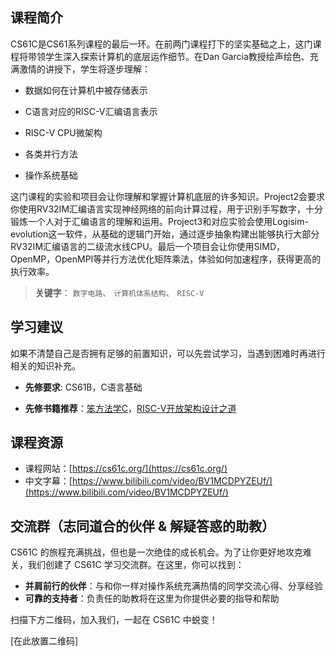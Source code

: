 ## 课程简介

CS61C是CS61系列课程的最后一环。在前两门课程打下的坚实基础之上，这门课程将带领学生深入探索计算机的底层运作细节。在Dan Garcia教授绘声绘色、充满激情的讲授下，学生将逐步理解：

* 数据如何在计算机中被存储表示  

* C语言对应的RISC-V汇编语言表示  

* RISC-V CPU微架构  

* 各类并行方法  

* 操作系统基础  

这门课程的实验和项目会让你理解和掌握计算机底层的许多知识。Project2会要求你使用RV32IM汇编语言实现神经网络的前向计算过程，用于识别手写数字，十分锻炼一个人对于汇编语言的理解和运用。Project3和对应实验会使用Logisim-evolution这一软件，从基础的逻辑门开始，通过逐步抽象构建出能够执行大部分RV32IM汇编语言的二级流水线CPU。最后一个项目会让你使用SIMD，OpenMP，OpenMPI等并行方法优化矩阵乘法，体验如何加速程序，获得更高的执行效率。

> **关键字**： `数字电路`、 `计算机体系结构`、 `RISC-V`

## 学习建议
如果不清楚自己是否拥有足够的前置知识，可以先尝试学习，当遇到困难时再进行相关的知识补充。

* **先修要求**: CS61B，C语言基础    

* **先修书籍推荐**：[笨方法学C](https://wizardforcel.gitbooks.io/lcthw/content/)，[RISC-V开放架构设计之道](https://ysyx.oscc.cc/books/riscv-reader.html)    

## 课程资源
* 课程网站：[https://cs61c.org/](https://cs61c.org/)
* 中文字幕：[https://www.bilibili.com/video/BV1MCDPYZEUf/](https://www.bilibili.com/video/BV1MCDPYZEUf/)

## 交流群（志同道合的伙伴 & 解疑答惑的助教）

CS61C 的旅程充满挑战，但也是一次绝佳的成长机会。为了让你更好地攻克难关，我们创建了 CS61C 学习交流群。在这里，你可以找到：

* **并肩前行的伙伴**：与和你一样对操作系统充满热情的同学交流心得、分享经验
* **可靠的支持者**：负责任的助教将在这里为你提供必要的指导和帮助

扫描下方二维码，加入我们，一起在 CS61C 中蜕变！

[在此放置二维码]